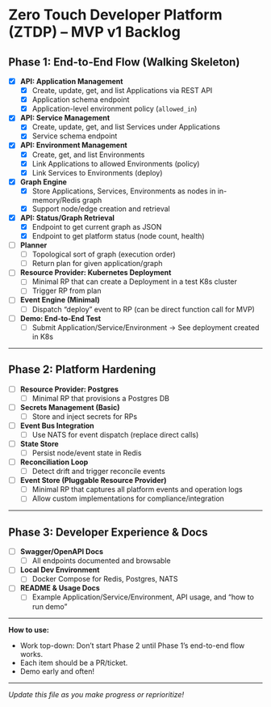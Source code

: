 # Zero Touch Developer Platform (ZTDP) – MVP v1 Backlog

## Phase 1: End-to-End Flow (Walking Skeleton)

- [x] **API: Application Management**
  - [x] Create, update, get, and list Applications via REST API
  - [x] Application schema endpoint
  - [x] Application-level environment policy (`allowed_in`)

- [x] **API: Service Management**
  - [x] Create, update, get, and list Services under Applications
  - [x] Service schema endpoint

- [x] **API: Environment Management**
  - [x] Create, get, and list Environments
  - [x] Link Applications to allowed Environments (policy)
  - [x] Link Services to Environments (deploy)

- [x] **Graph Engine**
  - [x] Store Applications, Services, Environments as nodes in in-memory/Redis graph
  - [x] Support node/edge creation and retrieval

- [x] **API: Status/Graph Retrieval**
  - [x] Endpoint to get current graph as JSON
  - [x] Endpoint to get platform status (node count, health)

- [ ] **Planner**
  - [ ] Topological sort of graph (execution order)
  - [ ] Return plan for given application/graph

- [ ] **Resource Provider: Kubernetes Deployment**
  - [ ] Minimal RP that can create a Deployment in a test K8s cluster
  - [ ] Trigger RP from plan

- [ ] **Event Engine (Minimal)**
  - [ ] Dispatch “deploy” event to RP (can be direct function call for MVP)

- [ ] **Demo: End-to-End Test**
  - [ ] Submit Application/Service/Environment → See deployment created in K8s

---

## Phase 2: Platform Hardening

- [ ] **Resource Provider: Postgres**
  - [ ] Minimal RP that provisions a Postgres DB

- [ ] **Secrets Management (Basic)**
  - [ ] Store and inject secrets for RPs

- [ ] **Event Bus Integration**
  - [ ] Use NATS for event dispatch (replace direct calls)

- [ ] **State Store**
  - [ ] Persist node/event state in Redis

- [ ] **Reconciliation Loop**
  - [ ] Detect drift and trigger reconcile events

- [ ] **Event Store (Pluggable Resource Provider)**
  - [ ] Minimal RP that captures all platform events and operation logs
  - [ ] Allow custom implementations for compliance/integration

---

## Phase 3: Developer Experience & Docs

- [ ] **Swagger/OpenAPI Docs**
  - [ ] All endpoints documented and browsable

- [ ] **Local Dev Environment**
  - [ ] Docker Compose for Redis, Postgres, NATS

- [ ] **README & Usage Docs**
  - [ ] Example Application/Service/Environment, API usage, and “how to run demo”

---

**How to use:**  
- Work top-down: Don’t start Phase 2 until Phase 1’s end-to-end flow works.
- Each item should be a PR/ticket.
- Demo early and often!

---

*Update this file as you make progress or reprioritize!*